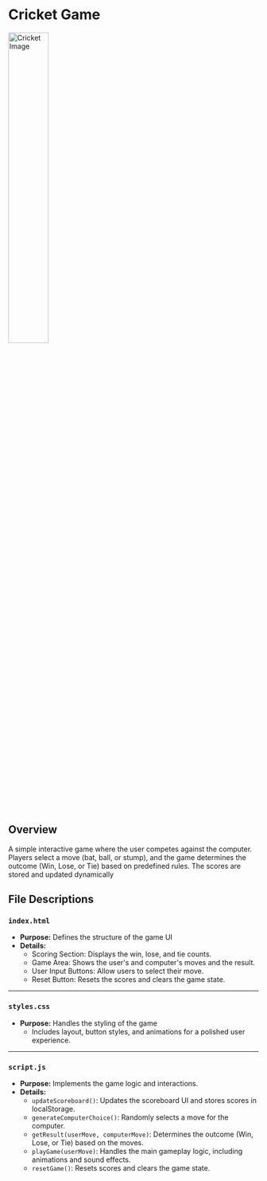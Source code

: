 # Cricket Game

<p align="left">
 <img src="https://github.com/user-attachments/assets/d8b06e4c-34b9-4189-8416-5f15e3304a0f" alt="Cricket Image" width="40%" />
</p>

## Overview

A simple interactive game where the user competes against the computer. Players select a move (bat, ball, or stump), and the game determines the outcome (Win, Lose, or Tie) based on predefined rules. The scores are stored and updated dynamically

## File Descriptions

### `index.html`
- **Purpose:** Defines the structure of the game UI
- **Details:**
    - Scoring Section: Displays the win, lose, and tie counts.
    - Game Area: Shows the user's and computer's moves and the result.
    - User Input Buttons: Allow users to select their move.
    - Reset Button: Resets the scores and clears the game state.

---

### `styles.css`
- **Purpose:** Handles the styling of the game
    - Includes layout, button styles, and animations for a polished user experience.

---

### `script.js`
- **Purpose:** Implements the game logic and interactions.
- **Details:**
    - `updateScoreboard()`: Updates the scoreboard UI and stores scores in localStorage.
    - `generateComputerChoice()`: Randomly selects a move for the computer.
    - `getResult(userMove, computerMove)`: Determines the outcome (Win, Lose, or Tie) based on the moves.
    - `playGame(userMove)`: Handles the main gameplay logic, including animations and sound effects.
    - `resetGame()`: Resets scores and clears the game state.
